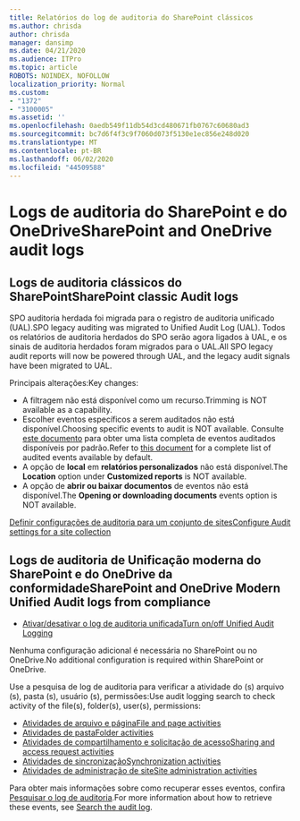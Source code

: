 ```yaml
---
title: Relatórios do log de auditoria do SharePoint clássicos
ms.author: chrisda
author: chrisda
manager: dansimp
ms.date: 04/21/2020
ms.audience: ITPro
ms.topic: article
ROBOTS: NOINDEX, NOFOLLOW
localization_priority: Normal
ms.custom:
- "1372"
- "3100005"
ms.assetid: ''
ms.openlocfilehash: 0aedb549f11db54d3cd480671fb0767c60680ad3
ms.sourcegitcommit: bc7d6f4f3c9f7060d073f5130e1ec856e248d020
ms.translationtype: MT
ms.contentlocale: pt-BR
ms.lasthandoff: 06/02/2020
ms.locfileid: "44509588"
---
```

# <a name="sharepoint-and-onedrive-audit-logs"></a><span data-ttu-id="19978-102">Logs de auditoria do SharePoint e do OneDrive</span><span class="sxs-lookup"><span data-stu-id="19978-102">SharePoint and OneDrive audit logs</span></span>

## <a name="sharepoint-classic-audit-logs"></a><span data-ttu-id="19978-103">Logs de auditoria clássicos do SharePoint</span><span class="sxs-lookup"><span data-stu-id="19978-103">SharePoint classic Audit logs</span></span>

<span data-ttu-id="19978-104">SPO auditoria herdada foi migrada para o registro de auditoria unificado (UAL).</span><span class="sxs-lookup"><span data-stu-id="19978-104">SPO legacy auditing was migrated to Unified Audit Log (UAL).</span></span> <span data-ttu-id="19978-105">Todos os relatórios de auditoria herdados do SPO serão agora ligados à UAL, e os sinais de auditoria herdados foram migrados para o UAL.</span><span class="sxs-lookup"><span data-stu-id="19978-105">All SPO legacy audit reports will now be powered through UAL, and the legacy audit signals have been migrated to UAL.</span></span>

<span data-ttu-id="19978-106">Principais alterações:</span><span class="sxs-lookup"><span data-stu-id="19978-106">Key changes:</span></span>

* <span data-ttu-id="19978-107">A filtragem não está disponível como um recurso.</span><span class="sxs-lookup"><span data-stu-id="19978-107">Trimming is NOT available as a capability.</span></span>
* <span data-ttu-id="19978-108">Escolher eventos específicos a serem auditados não está disponível.</span><span class="sxs-lookup"><span data-stu-id="19978-108">Choosing specific events to audit is NOT available.</span></span> <span data-ttu-id="19978-109">Consulte [este documento](https://docs.microsoft.com/microsoft-365/compliance/search-the-audit-log-in-security-and-compliance) para obter uma lista completa de eventos auditados disponíveis por padrão.</span><span class="sxs-lookup"><span data-stu-id="19978-109">Refer to [this document](https://docs.microsoft.com/microsoft-365/compliance/search-the-audit-log-in-security-and-compliance) for a complete list of audited events available by default.</span></span>
* <span data-ttu-id="19978-110">A opção de **local** em **relatórios personalizados** não está disponível.</span><span class="sxs-lookup"><span data-stu-id="19978-110">The **Location** option under **Customized reports** is NOT available.</span></span>
* <span data-ttu-id="19978-111">A opção de **abrir ou baixar documentos** de eventos não está disponível.</span><span class="sxs-lookup"><span data-stu-id="19978-111">The **Opening or downloading documents** events option is NOT available.</span></span>

[<span data-ttu-id="19978-112">Definir configurações de auditoria para um conjunto de sites</span><span class="sxs-lookup"><span data-stu-id="19978-112">Configure Audit settings for a site collection</span></span>](https://support.office.com/article/Configure-audit-settings-for-a-site-collection-A9920C97-38C0-44F2-8BCB-4CF1E2AE22D2)

## <a name="sharepoint-and-onedrive-modern-unified-audit-logs-from-compliance"></a><span data-ttu-id="19978-113">Logs de auditoria de Unificação moderna do SharePoint e do OneDrive da conformidade</span><span class="sxs-lookup"><span data-stu-id="19978-113">SharePoint and OneDrive Modern Unified Audit logs from compliance</span></span>

* [<span data-ttu-id="19978-114">Ativar/desativar o log de auditoria unificada</span><span class="sxs-lookup"><span data-stu-id="19978-114">Turn on/off Unified Audit Logging</span></span>](https://docs.microsoft.com/microsoft-365/compliance/turn-audit-log-search-on-or-off) 

<span data-ttu-id="19978-115">Nenhuma configuração adicional é necessária no SharePoint ou no OneDrive.</span><span class="sxs-lookup"><span data-stu-id="19978-115">No additional configuration is required within SharePoint or OneDrive.</span></span>

<span data-ttu-id="19978-116">Use a pesquisa de log de auditoria para verificar a atividade do (s) arquivo (s), pasta (s), usuário (s), permissões:</span><span class="sxs-lookup"><span data-stu-id="19978-116">Use audit logging search to check activity of the file(s), folder(s), user(s), permissions:</span></span>

* [<span data-ttu-id="19978-117">Atividades de arquivo e página</span><span class="sxs-lookup"><span data-stu-id="19978-117">File and page activities</span></span>](https://docs.microsoft.com/microsoft-365/compliance/search-the-audit-log-in-security-and-compliance)
* [<span data-ttu-id="19978-118">Atividades de pasta</span><span class="sxs-lookup"><span data-stu-id="19978-118">Folder activities</span></span>](https://docs.microsoft.com/microsoft-365/compliance/search-the-audit-log-in-security-and-compliance#folder-activities)
* [<span data-ttu-id="19978-119">Atividades de compartilhamento e solicitação de acesso</span><span class="sxs-lookup"><span data-stu-id="19978-119">Sharing and access request activities</span></span>](https://docs.microsoft.com/microsoft-365/compliance/search-the-audit-log-in-security-and-compliance#sharing-and-access-request-activities)
* [<span data-ttu-id="19978-120">Atividades de sincronização</span><span class="sxs-lookup"><span data-stu-id="19978-120">Synchronization activities</span></span>](https://docs.microsoft.com/microsoft-365/compliance/search-the-audit-log-in-security-and-compliance#synchronization-activities)
* [<span data-ttu-id="19978-121">Atividades de administração de site</span><span class="sxs-lookup"><span data-stu-id="19978-121">Site administration activities</span></span>](https://docs.microsoft.com/microsoft-365/compliance/search-the-audit-log-in-security-and-compliance#site-administration-activities)

<span data-ttu-id="19978-122">Para obter mais informações sobre como recuperar esses eventos, confira [Pesquisar o log de auditoria](https://docs.microsoft.com/microsoft-365/compliance/search-the-audit-log-in-security-and-compliance#search-the-audit-log).</span><span class="sxs-lookup"><span data-stu-id="19978-122">For more information about how to retrieve these events, see [Search the audit log](https://docs.microsoft.com/microsoft-365/compliance/search-the-audit-log-in-security-and-compliance#search-the-audit-log).</span></span>
